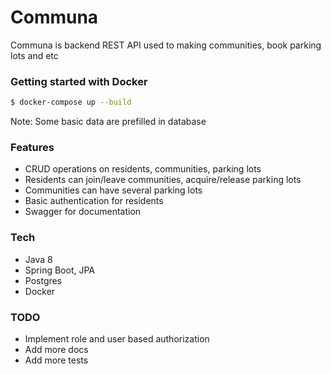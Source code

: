 # Communa

Communa is backend REST API used to making communities, book parking lots and etc

### Getting started with Docker
```sh
$ docker-compose up --build
```
Note: Some basic data are prefilled in database

### Features
 - CRUD operations on residents, communities, parking lots
 - Residents can join/leave communities, acquire/release parking lots
 - Communities can have several parking lots
 - Basic authentication for residents
 - Swagger for documentation

### Tech
 - Java 8
 - Spring Boot, JPA
 - Postgres
 - Docker

### TODO
 - Implement role and user based authorization
 - Add more docs
 - Add more tests

